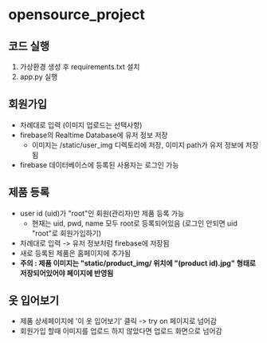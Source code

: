 # opensource_project

## 코드 실행
1. 가상환경 생성 후 requirements.txt 설치
2. app.py 실행


## 회원가입
- 차례대로 입력 (이미지 업로드는 선택사항)
- firebase의 Realtime Database에 유저 정보 저장
  - 이미지는 /static/user_img 디렉토리에 저장, 이미지 path가 유저 정보에 저장됨 
- firebase 데이터베이스에 등록된 사용자는 로그인 가능


## 제품 등록
- user id (uid)가 "root"인 회원(관리자)만 제품 등록 가능
  - 현재는 uid, pwd, name 모두 root로 등록되어있음 (로그인 안되면 uid "root"로 회원가입하기)
- 차례대로 입력 -> 유저 정보처럼 firebase에 저장됨
- 새로 등록된 제품은 홈페이지에 추가됨
- **주의 : 제품 이미지는 "static/product_img/ 위치에 "(product id).jpg" 형태로 저장되어있어야 페이지에 반영됨**


## 옷 입어보기
- 제품 상세페이지에 '이 옷 입어보기' 클릭 -> try on 페이지로 넘어감
- 회원가입 할때 이미지를 업로드 하지 않았다면 업로드 화면으로 넘어감
 
